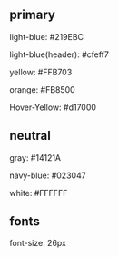 ## primary

light-blue: #219EBC 

light-blue(header): #cfeff7

yellow: #FFB703 

orange: #FB8500 

Hover-Yellow: #d17000

## neutral

gray: #14121A

navy-blue: #023047

white: #FFFFFF

## fonts

font-size: 26px
